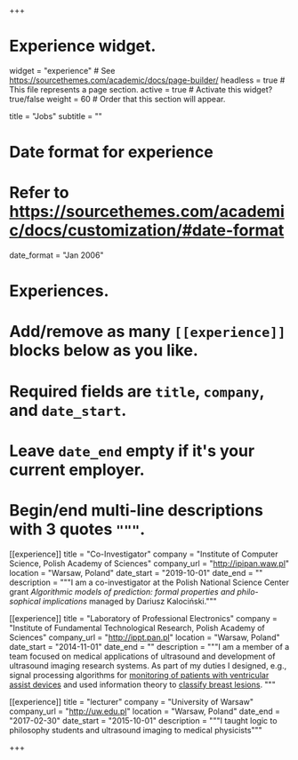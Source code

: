 +++
# Experience widget.
widget = "experience"  # See https://sourcethemes.com/academic/docs/page-builder/
headless = true  # This file represents a page section.
active = true  # Activate this widget? true/false
weight = 60  # Order that this section will appear.

title = "Jobs"
subtitle = ""

# Date format for experience
#   Refer to https://sourcethemes.com/academic/docs/customization/#date-format
date_format = "Jan 2006"

# Experiences.
#   Add/remove as many `[[experience]]` blocks below as you like.
#   Required fields are `title`, `company`, and `date_start`.
#   Leave `date_end` empty if it's your current employer.
#   Begin/end multi-line descriptions with 3 quotes `"""`.
[[experience]]
  title = "Co-Investigator"
  company = "Institute of Computer Science, Polish Academy of Sciences"
  company_url = "http://ipipan.waw.pl"
  location = "Warsaw, Poland"
  date_start = "2019-10-01"
  date_end = ""
  description = """I am a co-investigator at the Polish National Science Center grant *Algorithmic models of prediction: formal properties and philo-sophical implications* managed by Dariusz Kalociński."""
  
[[experience]]
  title = "Laboratory of Professional Electronics"
  company = "Institute of Fundamental Technological Research, Polish Academy of Sciences"
  company_url = "http://ippt.pan.pl"
  location = "Warsaw, Poland"
  date_start = "2014-11-01"
  date_end = ""
  description = """I am a member of a team focused on medical applications of ultrasound and development of ultrasound imaging research systems. As part of my duties I designed, e.g., signal processing algorithms for <a href="/publication/2017doppler/">monitoring of patients with ventricular assist devices</a> and used information theory to <a href="/publication/2020bmsp/">classify breast lesions</a>.
  """

[[experience]]
  title = "lecturer"
  company = "University of Warsaw"
  company_url = "http://uw.edu.pl"
  location = "Warsaw, Poland"
  date_end = "2017-02-30"
  date_start = "2015-10-01"
  description = """I taught logic to philosophy students and ultrasound imaging to medical physicists"""

+++
